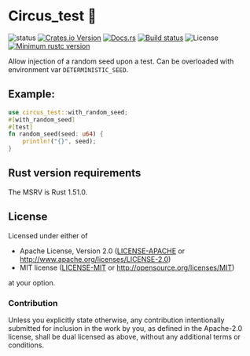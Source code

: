 # Circus_test :circus_tent:

![status](https://img.shields.io/badge/status-experimental-red)
[![Crates.io Version](https://img.shields.io/crates/v/circus_test.svg)](https://crates.io/crates/circus_test)
[![Docs.rs](https://img.shields.io/docsrs/circus_test)](https://docs.rs/circus_test)
[![Build status](https://github.com/PierreZ/circus/workflows/Build%20and%20test/badge.svg)](https://github.com/PierreZ/circus/actions)
![License](https://img.shields.io/badge/license-Apache--2.0_OR_MIT-blue.svg)
[![Minimum rustc version](https://img.shields.io/badge/rustc-1.51.0+-lightgray.svg)](#rust-version-requirements)

Allow injection of a random seed upon a test. Can be overloaded with environment var `DETERMINISTIC_SEED`.

## Example:
```rust
use circus_test::with_random_seed;
#[with_random_seed]
#[test]
fn random_seed(seed: u64) {
    println!("{}", seed);
}
```

## Rust version requirements

The MSRV is Rust 1.51.0.

## License

Licensed under either of

* Apache License, Version 2.0 ([LICENSE-APACHE](/LICENSE-APACHE) or http://www.apache.org/licenses/LICENSE-2.0)
* MIT license ([LICENSE-MIT](/LICENSE-MIT) or http://opensource.org/licenses/MIT)

at your option.

### Contribution

Unless you explicitly state otherwise, any contribution intentionally submitted
for inclusion in the work by you, as defined in the Apache-2.0 license, shall be
dual licensed as above, without any additional terms or conditions.
